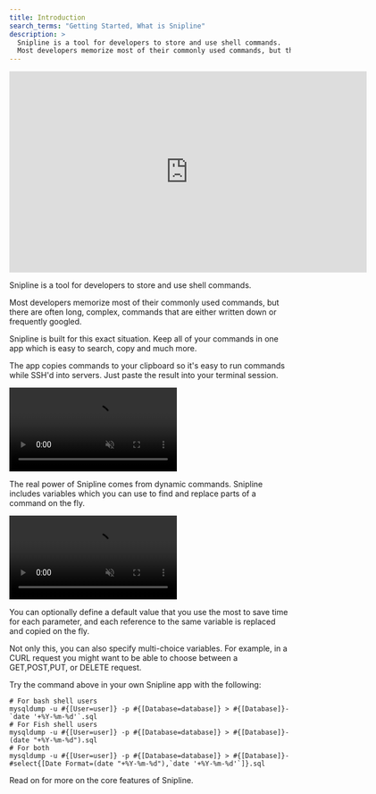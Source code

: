 ```yaml
---
title: Introduction
search_terms: "Getting Started, What is Snipline"
description: >
  Snipline is a tool for developers to store and use shell commands.
  Most developers memorize most of their commonly used commands, but there are often long, complex, commands that are either written down or frequently googled.
---
```


<iframe src="https://player.vimeo.com/video/382386070" width="640" height="360" frameborder="0" allow="autoplay; fullscreen" allowfullscreen></iframe>

Snipline is a tool for developers to store and use shell commands.

Most developers memorize most of their commonly used commands, but there are often long, complex, commands that are either written down or frequently googled.

Snipline is built for this exact situation. Keep all of your commands in one app which is easy to search, copy and much more.

The app copies commands to your clipboard so it's easy to run commands while SSH'd into servers. Just paste the result into your terminal session.

<video  autoplay="" loop="" muted playsinline>
  <source src="/videos/what-is-snipline-01.mp4" type="video/mp4">
  <!-- <source src="myVideo.webm" type="video/webm"> -->
  <p>Your browser doesn't support HTML5 video. Here is
     a <a href="/videos/what-is-snipline-01.mp4">link to the video</a> instead.</p>
</video>

The real power of Snipline comes from dynamic commands. Snipline includes variables which you can use to find and replace parts of a command on the fly.

<video  autoplay="" loop="" muted playsinline>
  <source src="/videos/what-is-snipline-02.mp4" type="video/mp4">
  <!-- <source src="myVideo.webm" type="video/webm"> -->
  <p>Your browser doesn't support HTML5 video. Here is
     a <a href="/videos/what-is-snipline-02.mp4">link to the video</a> instead.</p>
</video>

You can optionally define a default value that you use the most to save time for each parameter, and each reference to the same variable is replaced and copied on the fly.

Not only this, you can also specify multi-choice variables. For example, in a CURL request you might want to be able to choose between a GET,POST,PUT, or DELETE request.

Try the command above in your own Snipline app with the following:

~~~snipline
# For bash shell users
mysqldump -u #{[User=user]} -p #{[Database=database]} > #{[Database]}-`date '+%Y-%m-%d'`.sql
# For Fish shell users
mysqldump -u #{[User=user]} -p #{[Database=database]} > #{[Database]}-(date "+%Y-%m-%d").sql
# For both
mysqldump -u #{[User=user]} -p #{[Database=database]} > #{[Database]}-#select{[Date Format=(date "+%Y-%m-%d"),`date '+%Y-%m-%d'`]}.sql
~~~

Read on for more on the core features of Snipline.
